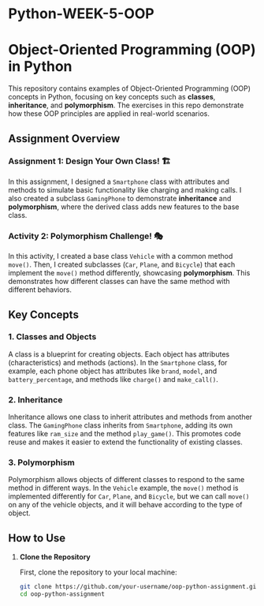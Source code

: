 # Python-WEEK-5-OOP
# Object-Oriented Programming (OOP) in Python

This repository contains examples of Object-Oriented Programming (OOP) concepts in Python, focusing on key concepts such as **classes**, **inheritance**, and **polymorphism**. The exercises in this repo demonstrate how these OOP principles are applied in real-world scenarios.

## Assignment Overview

### **Assignment 1: Design Your Own Class! 🏗️**
In this assignment, I designed a `Smartphone` class with attributes and methods to simulate basic functionality like charging and making calls. I also created a subclass `GamingPhone` to demonstrate **inheritance** and **polymorphism**, where the derived class adds new features to the base class.

### **Activity 2: Polymorphism Challenge! 🎭**
In this activity, I created a base class `Vehicle` with a common method `move()`. Then, I created subclasses (`Car`, `Plane`, and `Bicycle`) that each implement the `move()` method differently, showcasing **polymorphism**. This demonstrates how different classes can have the same method with different behaviors.

## Key Concepts

### 1. **Classes and Objects**
A class is a blueprint for creating objects. Each object has attributes (characteristics) and methods (actions). In the `Smartphone` class, for example, each phone object has attributes like `brand`, `model`, and `battery_percentage`, and methods like `charge()` and `make_call()`.

### 2. **Inheritance**
Inheritance allows one class to inherit attributes and methods from another class. The `GamingPhone` class inherits from `Smartphone`, adding its own features like `ram_size` and the method `play_game()`. This promotes code reuse and makes it easier to extend the functionality of existing classes.

### 3. **Polymorphism**
Polymorphism allows objects of different classes to respond to the same method in different ways. In the `Vehicle` example, the `move()` method is implemented differently for `Car`, `Plane`, and `Bicycle`, but we can call `move()` on any of the vehicle objects, and it will behave according to the type of object.

## How to Use

1. **Clone the Repository**

   First, clone the repository to your local machine:

   ```bash
   git clone https://github.com/your-username/oop-python-assignment.git
   cd oop-python-assignment
